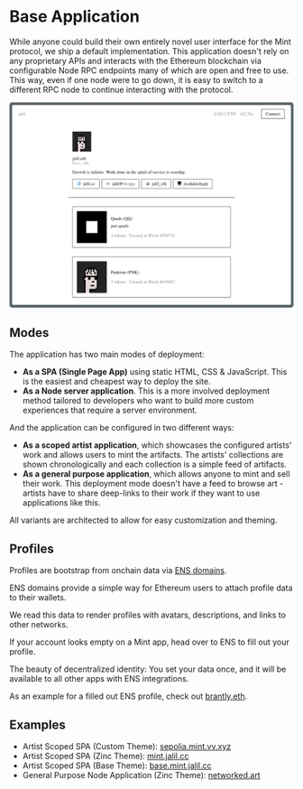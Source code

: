 # Base Application

While anyone could build their own entirely novel user interface for the Mint
protocol, we ship a default implementation. This application doesn't rely on any
proprietary APIs and interacts with the Ethereum blockchain via configurable
Node RPC endpoints many of which are open and free to use. This way,
even if one node were to go down, it is easy to switch to a different
RPC node to continue interacting with the protocol.

![The Base Theme](../../assets/base-theme.png)

## Modes

The application has two main modes of deployment:

- **As a SPA (Single Page App)** using static HTML, CSS & JavaScript.
  This is the easiest and cheapest way to deploy the site.
- **As a Node server application**. This is a more involved deployment
  method tailored to developers who want to build more custom experiences
  that require a server environment.

And the application can be configured in two different ways:

- **As a scoped artist application**, which showcases the configured
  artists' work and allows users to mint the artifacts. The artists' collections
  are shown chronologically and each collection is a simple feed of artifacts.
- **As a general purpose application**, which allows anyone to mint and sell their work.
  This deployment mode doesn't have a feed to browse art - artists have to share
  deep-links to their work if they want to use applications like this.

All variants are architected to allow for easy customization and theming.

## Profiles

Profiles are bootstrap from onchain data via [ENS domains](https://ens.domains/).

ENS domains provide a simple way for Ethereum users to attach profile data to their wallets.

We read this data to render profiles with avatars, descriptions, and links to other networks.

If your account looks empty on a Mint app, head over to ENS to fill out your profile.

The beauty of decentralized identity: You set your data once, and it will
be available to all other apps with ENS integrations.

As an example for a filled out ENS profile, check out [brantly.eth](https://app.ens.domains/brantly.eth).

## Examples

- Artist Scoped SPA (Custom Theme): [sepolia.mint.vv.xyz](https://sepolia.mint.vv.xyz)
- Artist Scoped SPA (Zinc Theme): [mint.jalil.cc](https://mint.jalil.cc)
- Artist Scoped SPA (Base Theme): [base.mint.jalil.cc](https://base.mint.jalil.cc)
- General Purpose Node Application (Zinc Theme): [networked.art](https://networked.art)

